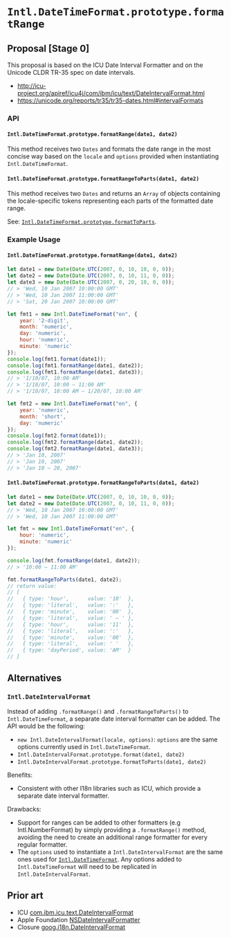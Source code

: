 # `Intl.DateTimeFormat.prototype.formatRange`

## Proposal \[Stage 0\]

This proposal is based on the ICU Date Interval Formatter and on the Unicode
CLDR TR-35 spec on date intervals.

*   http://icu-project.org/apiref/icu4j/com/ibm/icu/text/DateIntervalFormat.html
*   https://unicode.org/reports/tr35/tr35-dates.html#intervalFormats

### API

#### `Intl.DateTimeFormat.prototype.formatRange(date1, date2)`

This method receives two `Dates` and formats the date range in the most concise
way based on the `locale` and `options` provided when instantiating
`Intl.DateTimeFormat`.

#### `Intl.DateTimeFormat.prototype.formatRangeToParts(date1, date2)`

This method receives two `Dates` and returns an `Array` of objects containing
the locale-specific tokens representing each parts of the formatted date range.

See:
[`Intl.DateTimeFormat.prototype.formatToParts`](https://developer.mozilla.org/en-US/docs/Web/JavaScript/Reference/Global_Objects/DateTimeFormat/formatToParts).

### Example Usage

#### `Intl.DateTimeFormat.prototype.formatRange(date1, date2)`

```javascript
let date1 = new Date(Date.UTC(2007, 0, 10, 10, 0, 0));
let date2 = new Date(Date.UTC(2007, 0, 10, 11, 0, 0));
let date3 = new Date(Date.UTC(2007, 0, 20, 10, 0, 0));
// > 'Wed, 10 Jan 2007 10:00:00 GMT'
// > 'Wed, 10 Jan 2007 11:00:00 GMT'
// > 'Sat, 20 Jan 2007 10:00:00 GMT'

let fmt1 = new Intl.DateTimeFormat("en", {
    year: '2-digit',
    month: 'numeric',
    day: 'numeric',
    hour: 'numeric',
    minute: 'numeric'
});
console.log(fmt1.format(date1));
console.log(fmt1.formatRange(date1, date2));
console.log(fmt1.formatRange(date1, date3));
// > '1/10/07, 10:00 AM'
// > '1/10/07, 10:00 – 11:00 AM'
// > '1/10/07, 10:00 AM – 1/20/07, 10:00 AM'

let fmt2 = new Intl.DateTimeFormat("en", {
    year: 'numeric',
    month: 'short',
    day: 'numeric'
});
console.log(fmt2.format(date1));
console.log(fmt2.formatRange(date1, date2));
console.log(fmt2.formatRange(date1, date3));
// > 'Jan 10, 2007'
// > 'Jan 10, 2007'
// > 'Jan 10 – 20, 2007'
```

#### `Intl.DateTimeFormat.prototype.formatRangeToParts(date1, date2)`

```javascript
let date1 = new Date(Date.UTC(2007, 0, 10, 10, 0, 0));
let date2 = new Date(Date.UTC(2007, 0, 10, 11, 0, 0));
// > 'Wed, 10 Jan 2007 10:00:00 GMT'
// > 'Wed, 10 Jan 2007 11:00:00 GMT'

let fmt = new Intl.DateTimeFormat("en", {
    hour: 'numeric',
    minute: 'numeric'
});

console.log(fmt.formatRange(date1, date2));
// > '10:00 – 11:00 AM'

fmt.formatRangeToParts(date1, date2);
// return value:
// [
//   { type: 'hour',      value: '10'  },
//   { type: 'literal',   value: ':'   },
//   { type: 'minute',    value: '00'  },
//   { type: 'literal',   value: ' – ' },
//   { type: 'hour',      value: '11'  },
//   { type: 'literal',   value: ':'   },
//   { type: 'minute',    value: '00'  },
//   { type: 'literal',   value: ' '   },
//   { type: 'dayPeriod', value: 'AM'  }
// ]
```

## Alternatives

### `Intl.DateIntervalFormat`

Instead of adding `.formatRange()` and `.formatRangeToParts()` to
`Intl.DateTimeFormat`, a separate date interval formatter can be added. The API
would be the following:

*   `new Intl.DateIntervalFormat(locale, options)`: `options` are the same
    options currently used in `Intl.DateTimeFormat`.
*   `Intl.DateIntervalFormat.prototype.format(date1, date2)`
*   `Intl.DateIntervalFormat.prototype.formatToParts(date1, date2)`

Benefits:

*   Consistent with other I18n libraries such as ICU, which provide a separate
    date interval formatter.

Drawbacks:

*   Support for ranges can be added to other formatters (e.g Intl.NumberFormat)
    by simply providing a `.formatRange()` method, avoiding the need to create
    an additional range formatter for every regular formatter.
*   The `options` used to instantiate a `Intl.DateIntervalFormat` are the same
    ones used for
    [`Intl.DateTimeFormat`](https://developer.mozilla.org/en-US/docs/Web/JavaScript/Reference/Global_Objects/DateTimeFormat).
    Any options added to `Intl.DateTimeFormat` will need to be replicated in
    `Intl.DateIntervalFormat`.

## Prior art

*   ICU
    [com.ibm.icu.text.DateIntervalFormat](http://icu-project.org/apiref/icu4j/com/ibm/icu/text/DateIntervalFormat.html)
*   Apple Foundation
    [NSDateIntervalFormatter](https://developer.apple.com/documentation/foundation/nsdateintervalformatter)
*   Closure
    [goog.i18n.DateIntervalFormat](https://google.github.io/closure-library/api/goog.i18n.DateIntervalFormat.html)
